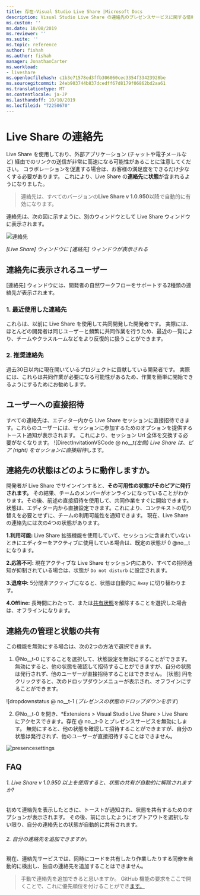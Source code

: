 ```yaml
---
title: 存在-Visual Studio Live Share |Microsoft Docs
description: Visual Studio Live Share の連絡先のプレゼンスサービスに関する情報。
ms.custom: ''
ms.date: 10/08/2019
ms.reviewer: ''
ms.suite: ''
ms.topic: reference
author: fishah
ms.author: fishah
manager: JonathanCarter
ms.workload:
- liveshare
ms.openlocfilehash: c1b3e71578ed3ffb306060cec3354f33423928be
ms.sourcegitcommit: 24eb903744b837dcedff67d8179f06862bd2aa61
ms.translationtype: MT
ms.contentlocale: ja-JP
ms.lasthandoff: 10/10/2019
ms.locfileid: "72250670"
---
```

<!--
Copyright © Microsoft Corporation
All rights reserved.
Creative Commons Attribution 4.0 License (International): https://creativecommons.org/licenses/by/4.0/legalcode
-->

# <a name="contacts-in-live-share"></a>Live Share の連絡先 

Live Share を使用しており、外部アプリケーション (チャットや電子メールなど) 経由でのリンクの送信が非常に高速になる可能性があることに注意してください。 コラボレーションを促進する場合は、お客様の満足度をできるだけ少なくする必要があります。 これにより、Live Share の**連絡先**に**状態**が含まれるようになりました。

>連絡先は、すべてのバージョンの**Live Share v 1.0.950**以降で自動的に有効になります。

連絡先は、次の図に示すように、別のウィンドウとして Live Share ウィンドウに表示されます。 

![連絡先](../media/vscode-contacts-intro.png)

<em>[Live Share] ウィンドウに [連絡先] ウィンドウが表示される</em>
## <a name="who-shows-up-in-my-contacts"></a>連絡先に表示されるユーザー

[連絡先] ウィンドウには、開発者の自然ワークフローをサポートする2種類の連絡先が表示されます。
### <a name="1-recent-contacts"></a>1. 最近使用した連絡先  
 これらは、以前に Live Share を使用して共同開発した開発者です。 実際には、ほとんどの開発者は同じユーザーと頻繁に共同作業を行うため、最近の一覧により、チームやクラスルームなどをより反復的に扱うことができます。
### <a name="2-suggested-contacts"></a>2. 推奨連絡先
過去30日以内に現在開いているプロジェクトに貢献している開発者です。 実際には、これらは共同作業が必要になる可能性があるため、作業を簡単に開始できるようにするためにお勧めします。

## <a name="direct-user-invitations"></a>ユーザーへの直接招待 
すべての連絡先は、エディター内から Live Share セッションに直接招待できます。これらのユーザーには、セッションに参加するためのオプションを提供するトースト通知が表示されます。 これにより、セッション Url 全体を交換する必要がなくなります。
![DirectInvitationVSCode @ no__t<em>(左側) Live Share は、ピア (right) をセッションに直接招待</em>します。

## <a name="how-does-status-for-contacts-work"></a>連絡先の状態はどのように動作しますか。
開発者が Live Share でサインインすると、**その可用性の状態がそのピアに発行されます。** その結果、チームのメンバーがオンラインになっていることがわかります。その後、前述の直接招待を使用して、共同作業をすぐに開始できます。
状態は、エディター内から直接設定できます。これにより、コンテキストの切り替えを必要とせずに、チームの利用可能性を通知できます。 現在、Live Share の連絡先には次の4つの状態があります。

**1.利用可能:** Live Share 拡張機能を使用していて、セッションに含まれていないときにエディターをアクティブに使用している場合は、既定の状態が 0 @no__t になります。

**2.応答不可:** 現在アクティブな Live Share セッション内にあり、すべての招待通知が抑制されている場合は、状態が `Do not disturb` に設定されます。

**3.退席中:** 5分間非アクティブになると、状態は自動的に `Away` に切り替わります。

**4.Offline:** 長時間にわたって、または[共有状態](##ManagingPresence)を解除することを選択した場合は、オフラインになります。


## 連絡先の管理と状態<a name="ManagingPresence"></a>の共有

この機能を無効にする場合は、次の2つの方法で選択できます。
1. @No__t-0 にすることを選択して、状態設定を無効にすることができます。 無効にすると、他の状態を確認して招待することができますが、自分の状態は発行されず、他のユーザーが直接招待することはできません。
[状態] 円をクリックすると、次のドロップダウンメニューが表示され、オフラインにすることができます。

![dropdownstatus @ no__t-1 (<em>プレゼンスの状態のドロップダウンを示す</em>)

2. @No__t-0 を開き、*Extensions > Visual Studio Live Share > Live Share にアクセスできます。存在 @ no__t-0 とプレゼンスサービスを無効にします。 無効にすると、他の状態を確認して招待することができますが、自分の状態は発行されず、他のユーザーが直接招待することはできません。

![presencesettings](../media/vscode-presence-setting.png)

## <a name="faqs"></a>FAQ 

###### <a name="1-will-i-be-automatically-opting-into-sharing-status-when-i-use-live-share-v10950-and-above"></a>1. Live Share v 1.0.950 以上を使用すると、状態の共有が自動的に解除されますか?

初めて連絡先を表示したときに、トーストが通知され、状態を共有するためのオプションが表示されます。 その後、前に示したようにオプトアウトを選択しない限り、自分の連絡先との状態が自動的に共有されます。

###### <a name="2-can-i-add-my-own-contacts"></a>2. 自分の連絡先を追加できますか。

現在、連絡先サービスでは、同時にコードを共有したり作業したりする同僚を自動的に検出し、独自の連絡先を追加することはできません。 


>手動で連絡先を追加できると思いますか。 GitHub 機能の要求をここで開くことで、これに優先順位を付けることができ[ます。](https://github.com/MicrosoftDocs/live-share/issues/new?template=feature_request.md)
 

 